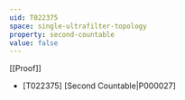 ```yaml
---
uid: T022375
space: single-ultrafilter-topology
property: second-countable
value: false
---
```

[[Proof]]

* [T022375] [Second Countable|P000027]

